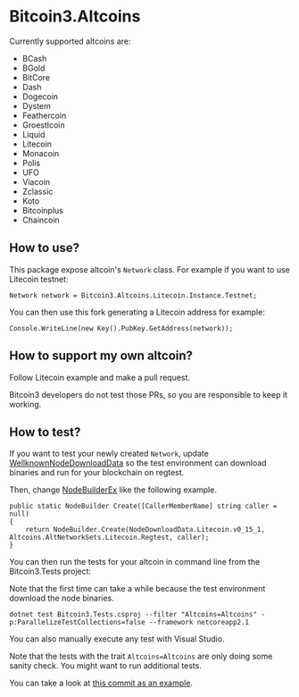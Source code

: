 # Bitcoin3.Altcoins

Currently supported altcoins are:

* BCash
* BGold
* BitCore
* Dash
* Dogecoin
* Dystem
* Feathercoin
* Groestlcoin
* Liquid
* Litecoin
* Monacoin
* Polis
* UFO
* Viacoin
* Zclassic
* Koto
* Bitcoinplus
* Chaincoin

## How to use?

This package expose altcoin's `Network` class.
For example if you want to use Litecoin testnet:

```
Network network = Bitcoin3.Altcoins.Litecoin.Instance.Testnet;
```

You can then use this fork generating a Litecoin address for example:

```
Console.WriteLine(new Key().PubKey.GetAddress(network));
```

## How to support my own altcoin?

Follow Litecoin example and make a pull request.

Bitcoin3 developers do not test those PRs, so you are responsible to keep it working.

## How to test?

If you want to test your newly created `Network`, update [WellknownNodeDownloadData](../Bitcoin3.Tests/WellknownNodeDownloadData.cs) so the test environment can download binaries and run for your blockchain on regtest.

Then, change [NodeBuilderEx](../Bitcoin3.Tests/NodeBuilderEx.cs) like the following example.

```
public static NodeBuilder Create([CallerMemberName] string caller = null)
{
	return NodeBuilder.Create(NodeDownloadData.Litecoin.v0_15_1, Altcoins.AltNetworkSets.Litecoin.Regtest, caller);
}
```

You can then run the tests for your altcoin in command line from the Bitcoin3.Tests project:

Note that the first time can take a while because the test environment download the node binaries.

```
dotnet test Bitcoin3.Tests.csproj --filter "Altcoins=Altcoins" -p:ParallelizeTestCollections=false --framework netcoreapp2.1
```

You can also manually execute any test with Visual Studio.

Note that the tests with the trait `Altcoins=Altcoins` are only doing some sanity check. You might want to run additional tests.

You can take a look at [this commit as an example](https://github.com/frankvanbokhoven/Bitcoin3/commit/e075d1549ddd356f112cb3322c240490382c757e).
